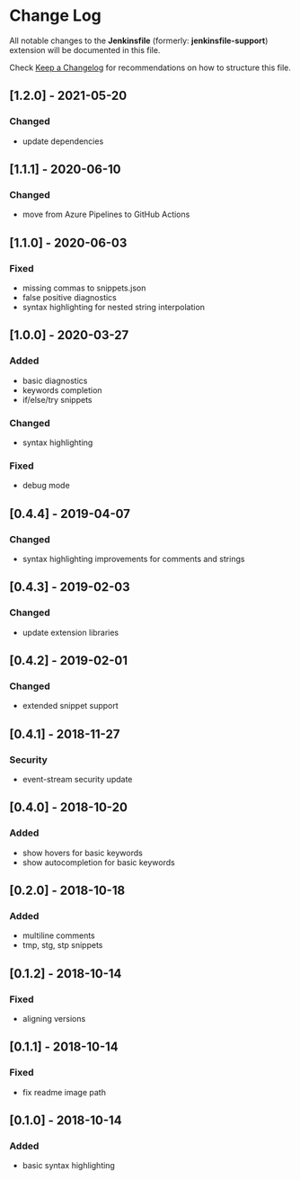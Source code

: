 # Change Log
All notable changes to the **Jenkinsfile** (formerly: **jenkinsfile-support**) extension will be documented in this file.

Check [Keep a Changelog](http://keepachangelog.com/) for recommendations on how to structure this file.

## [1.2.0] - 2021-05-20
### Changed
- update dependencies

## [1.1.1] - 2020-06-10
### Changed
- move from Azure Pipelines to GitHub Actions

## [1.1.0] - 2020-06-03
### Fixed
- missing commas to snippets.json
- false positive diagnostics
- syntax highlighting for nested string interpolation

## [1.0.0] - 2020-03-27
### Added
- basic diagnostics
- keywords completion
- if/else/try snippets
### Changed
- syntax highlighting
### Fixed
- debug mode

## [0.4.4] - 2019-04-07
### Changed
- syntax highlighting improvements for comments and strings

## [0.4.3] - 2019-02-03
### Changed
- update extension libraries

## [0.4.2] - 2019-02-01
### Changed
- extended snippet support

## [0.4.1] - 2018-11-27
### Security
- event-stream security update

## [0.4.0] - 2018-10-20
### Added
- show hovers for basic keywords
- show autocompletion for basic keywords

## [0.2.0] - 2018-10-18
### Added
- multiline comments
- tmp, stg, stp snippets

## [0.1.2] - 2018-10-14
### Fixed
- aligning versions

## [0.1.1] - 2018-10-14
### Fixed
- fix readme image path

## [0.1.0] - 2018-10-14
### Added 
- basic syntax highlighting